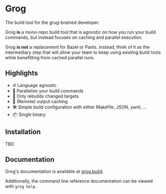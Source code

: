 # Grog

The build tool for the grug-brained developer.

Grog **is** a mono-repo build tool that is agnostic on how you run your build commands, but instead focuses on caching and parallel execution.

Grog **is not** a replacement for Bazel or Pants. Instead, think of it as the intermediary step that will allow your team to keep using existing build tools while benefitting from cached parallel runs.

## Highlights

- 🌐 Language agnostic
- 🚀 Parallelize your build commands
- 🔄 Only rebuilds changed targets
- 💾 (Remote) output caching
- 🛠️ Simple build configuration with either Makefile, JSON, yaml, ...
- 📦 Single binary

## Installation

TBD

## Documentation

Grog's documentation is available at [grog.build](https://grog.build).

Additionally, the command line reference documentation can be viewed with `grog help`.
